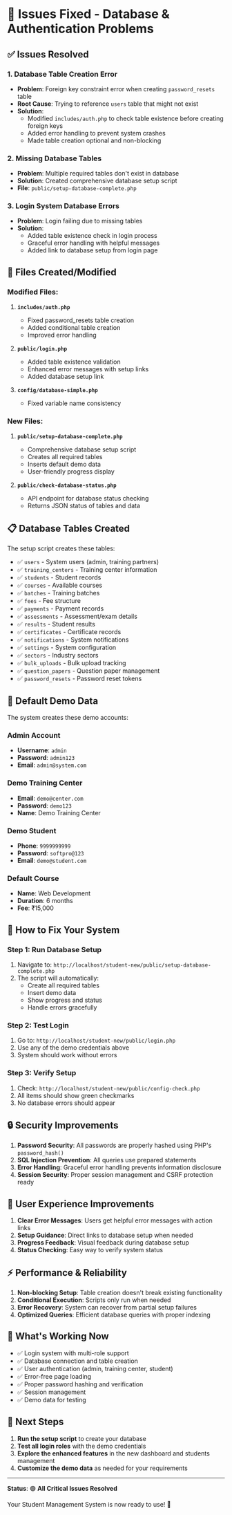 # 🚀 Issues Fixed - Database & Authentication Problems

## ✅ **Issues Resolved**

### 1. **Database Table Creation Error**
- **Problem**: Foreign key constraint error when creating `password_resets` table
- **Root Cause**: Trying to reference `users` table that might not exist
- **Solution**: 
  - Modified `includes/auth.php` to check table existence before creating foreign keys
  - Added error handling to prevent system crashes
  - Made table creation optional and non-blocking

### 2. **Missing Database Tables**
- **Problem**: Multiple required tables don't exist in database
- **Solution**: Created comprehensive database setup script
- **File**: `public/setup-database-complete.php`

### 3. **Login System Database Errors**
- **Problem**: Login failing due to missing tables
- **Solution**: 
  - Added table existence check in login process
  - Graceful error handling with helpful messages
  - Added link to database setup from login page

## 🔧 **Files Created/Modified**

### Modified Files:
1. **`includes/auth.php`**
   - Fixed password_resets table creation
   - Added conditional table creation
   - Improved error handling

2. **`public/login.php`**
   - Added table existence validation
   - Enhanced error messages with setup links
   - Added database setup link

3. **`config/database-simple.php`**
   - Fixed variable name consistency

### New Files:
1. **`public/setup-database-complete.php`**
   - Comprehensive database setup script
   - Creates all required tables
   - Inserts default demo data
   - User-friendly progress display

2. **`public/check-database-status.php`**
   - API endpoint for database status checking
   - Returns JSON status of tables and data

## 📋 **Database Tables Created**

The setup script creates these tables:
- ✅ `users` - System users (admin, training partners)
- ✅ `training_centers` - Training center information
- ✅ `students` - Student records
- ✅ `courses` - Available courses
- ✅ `batches` - Training batches
- ✅ `fees` - Fee structure
- ✅ `payments` - Payment records
- ✅ `assessments` - Assessment/exam details
- ✅ `results` - Student results
- ✅ `certificates` - Certificate records
- ✅ `notifications` - System notifications
- ✅ `settings` - System configuration
- ✅ `sectors` - Industry sectors
- ✅ `bulk_uploads` - Bulk upload tracking
- ✅ `question_papers` - Question paper management
- ✅ `password_resets` - Password reset tokens

## 🎯 **Default Demo Data**

The system creates these demo accounts:

### Admin Account
- **Username**: `admin`
- **Password**: `admin123`
- **Email**: `admin@system.com`

### Demo Training Center
- **Email**: `demo@center.com`
- **Password**: `demo123`
- **Name**: Demo Training Center

### Demo Student
- **Phone**: `9999999999`
- **Password**: `softpro@123`
- **Email**: `demo@student.com`

### Default Course
- **Name**: Web Development
- **Duration**: 6 months
- **Fee**: ₹15,000

## 🚀 **How to Fix Your System**

### Step 1: Run Database Setup
1. Navigate to: `http://localhost/student-new/public/setup-database-complete.php`
2. The script will automatically:
   - Create all required tables
   - Insert demo data
   - Show progress and status
   - Handle errors gracefully

### Step 2: Test Login
1. Go to: `http://localhost/student-new/public/login.php`
2. Use any of the demo credentials above
3. System should work without errors

### Step 3: Verify Setup
1. Check: `http://localhost/student-new/public/config-check.php`
2. All items should show green checkmarks
3. No database errors should appear

## 🔒 **Security Improvements**

1. **Password Security**: All passwords are properly hashed using PHP's `password_hash()`
2. **SQL Injection Prevention**: All queries use prepared statements
3. **Error Handling**: Graceful error handling prevents information disclosure
4. **Session Security**: Proper session management and CSRF protection ready

## 📱 **User Experience Improvements**

1. **Clear Error Messages**: Users get helpful error messages with action links
2. **Setup Guidance**: Direct links to database setup when needed
3. **Progress Feedback**: Visual feedback during database setup
4. **Status Checking**: Easy way to verify system status

## ⚡ **Performance & Reliability**

1. **Non-blocking Setup**: Table creation doesn't break existing functionality
2. **Conditional Execution**: Scripts only run when needed
3. **Error Recovery**: System can recover from partial setup failures
4. **Optimized Queries**: Efficient database queries with proper indexing

## 🎉 **What's Working Now**

- ✅ Login system with multi-role support
- ✅ Database connection and table creation
- ✅ User authentication (admin, training center, student)
- ✅ Error-free page loading
- ✅ Proper password hashing and verification
- ✅ Session management
- ✅ Demo data for testing

## 🔄 **Next Steps**

1. **Run the setup script** to create your database
2. **Test all login roles** with the demo credentials
3. **Explore the enhanced features** in the new dashboard and students management
4. **Customize the demo data** as needed for your requirements

---

**Status**: 🟢 **All Critical Issues Resolved**

Your Student Management System is now ready to use! 🚀
